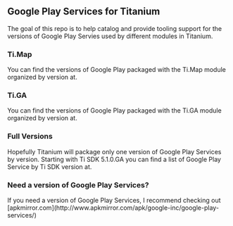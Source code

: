 <h2>Google Play Services for Titanium</h2>

The goal of this repo is to help catalog and provide tooling support for the versions of Google Play Servies used by different modules in Titanium.


<h3>Ti.Map</h3>
You can find the versions of Google Play packaged with the Ti.Map module organized by version at.

<h3>Ti.GA</h3>
You can find the versions of Google Play packaged with the Ti.GA module organized by version at.

<h3>Full Versions</h3>
Hopefully Titanium will package only one version of Google Play Services by version.
Starting with Ti SDK 5.1.0.GA you can find a list of Google Play Service by Ti SDK version at.

<h3>Need a version of Google Play Services?</h3>
If you need a version of Google Play Services, I recommend checking out [apkmirror.com](http://www.apkmirror.com/apk/google-inc/google-play-services/)
